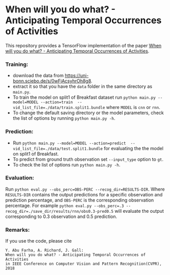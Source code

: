 # When will you do what? - Anticipating Temporal Occurrences of Activities

This repository provides a TensorFlow implementation of the paper [When will you do what? - Anticipating Temporal Occurrences of Activities](https://pages.iai.uni-bonn.de/gall_juergen/download/jgall_anticipation_cvpr18.pdf).

### Training:

* download the data from https://uni-bonn.sciebo.de/s/0wFjAcsyhrOh8g8.
* extract it so that you have the `data` folder in the same directory as `main.py`.
* To train the model on split1 of Breakfast dataset run `python main.py --model=MODEL --action=train  --vid_list_file=./data/train.split1.bundle` where `MODEL` is `cnn` or `rnn`.
* To change the default saving directory or the model parameters, check the list of options by running `python main.py -h`.

### Prediction:

* Run `python main.py --model=MODEL --action=predict  --vid_list_file=./data/test.split1.bundle` for evaluating the the model on split1 of Breakfast. 
* To predict from ground truth observation set `--input_type` option to `gt`. 
* To check the list of options run `python main.py -h`.

### Evaluation:

Run `python eval.py --obs_perc=OBS-PERC --recog_dir=RESULTS-DIR`. Where `RESULTS-DIR` contains the output predictions for a specific observation and prediction percentage, and `OBS-PERC` is the corresponding observation percentage. For example `python eval.py --obs_perc=.3 --recog_dir=./save_dir/results/rnn/obs0.3-pred0.5` will evaluate the output corresponding to 0.3 observation and 0.5 prediction.

### Remarks:

If you use the code, please cite

    Y. Abu Farha, A. Richard, J. Gall:
    When will you do what? - Anticipating Temporal Occurrences of Activities
    in IEEE Conference on Computer Vision and Pattern Recognition(CVPR), 2018
